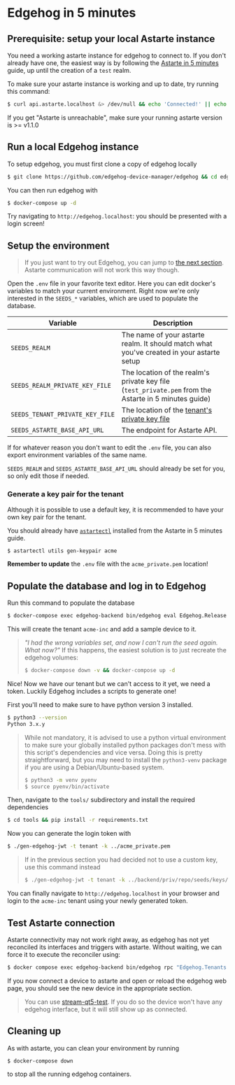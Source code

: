 <!---
  Copyright 2023 SECO Mind Srl

  SPDX-License-Identifier: Apache-2.0
-->

# Edgehog in 5 minutes

## Prerequisite: setup your local Astarte instance

You need a working astarte instance for edgehog to connect to. If you don't already have one, the
easiest way is by following the [Astarte in 5 minutes](https://docs.astarte-platform.org/astarte/latest/010-astarte_in_5_minutes.html)
guide, up until the creation of a `test` realm.

To make sure your astarte instance is working and up to date, try running this command:

```sh
$ curl api.astarte.localhost &> /dev/null && echo 'Connected!' || echo 'Astarte is unreachable'
```

If you get "Astarte is unreachable", make sure your running astarte version is >= v1.1.0

## Run a local Edgehog instance

To setup edgehog, you must first clone a copy of edgehog locally

```sh
$ git clone https://github.com/edgehog-device-manager/edgehog && cd edgehog
```

You can then run edgehog with

```sh
$ docker-compose up -d
```

Try navigating to `http://edgehog.localhost`: you should be presented with a login screen!

## Setup the environment

> If you just want to try out Edgehog, you can jump to
> [the next section](#populate-the-database-and-log-in-to-edgehog).
> Astarte communication will not work this way though.

Open the `.env` file in your favorite text editor.
Here you can edit docker's variables to match your current environment.
Right now we're only interested in the `SEEDS_*` variables, which are used to populate the database.

| Variable                        | Description                                                                                           |
| ------------------------------- | ----------------------------------------------------------------------------------------------------- |
| `SEEDS_REALM`                   | The name of your astarte realm. It should match what you've created in your astarte setup             |
| `SEEDS_REALM_PRIVATE_KEY_FILE`  | The location of the realm's private key file (`test_private.pem` from the Astarte in 5 minutes guide) |
| `SEEDS_TENANT_PRIVATE_KEY_FILE` | The location of the [tenant's private key file](#generate-a-key-pair-for-the-tenant)                  |
| `SEEDS_ASTARTE_BASE_API_URL`    | The endpoint for Astarte API.                                                                         |

If for whatever reason you don't want to edit the `.env` file, you can also export
environment variables of the same name.

`SEEDS_REALM` and `SEEDS_ASTARTE_BASE_API_URL` should already be set for you, so only edit those if
needed.

### Generate a key pair for the tenant

Although it is possible to use a default key, it is recommended to have your own key pair for the
tenant.

You should already have [`astartectl`](https://github.com/astarte-platform/astartectl#installation)
installed from the Astarte in 5 minutes guide.

```sh
$ astartectl utils gen-keypair acme
```

**Remember to update** the `.env` file with the `acme_private.pem` location!

## Populate the database and log in to Edgehog

Run this command to populate the database

```sh
$ docker-compose exec edgehog-backend bin/edgehog eval Edgehog.Release.seed
```

This will create the tenant `acme-inc` and add a sample device to it.

> _"I had the wrong variables set, and now I can't run the seed again. What now?"_
> If this happens, the easiest solution is to just recreate the edgehog volumes:
>
> ```sh
> $ docker-compose down -v && docker-compose up -d
> ```

Nice! Now we have our tenant but we can't access to it yet, we need a token.
Luckily Edgehog includes a scripts to generate one!

First you'll need to make sure to have python version 3 installed.

```sh
$ python3 --version
Python 3.x.y
```

> While not mandatory, it is advised to use a python virtual environment to make sure your
> globally installed python packages don't mess with this script's dependencies and vice versa.
> Doing this is pretty straightforward, but you may need to install the `python3-venv` package if
> you are using a Debian/Ubuntu-based system.
>
> ```sh
> $ python3 -m venv pyenv
> $ source pyenv/bin/activate
> ```

Then, navigate to the `tools/` subdirectory and install the required dependencies

```sh
$ cd tools && pip install -r requirements.txt
```

Now you can generate the login token with

```sh
$ ./gen-edgehog-jwt -t tenant -k ../acme_private.pem
```

> If in the previous section you had decided not to use a custom key, use this command instead
>
> ```sh
> $ ./gen-edgehog-jwt -t tenant -k ../backend/priv/repo/seeds/keys/tenant_private.pem
> ```

You can finally navigate to `http://edgehog.localhost` in your browser and login to the
`acme-inc` tenant using your newly generated token.

## Test Astarte connection

Astarte connectivity may not work right away, as edgehog has not yet reconciled
its interfaces and triggers with astarte. Without waiting, we can force it to execute
the reconciler using:

```sh
$ docker compose exec edgehog-backend bin/edgehog rpc "Edgehog.Tenants.list_tenants |> Enum.each(&Edgehog.Tenants.reconcile_tenant/1)"
```

If you now connect a device to astarte and open or reload the edgehog web page,
you should see the new device in the appropriate section.

> You can use [stream-qt5-test](https://docs.astarte-platform.org/astarte/latest/010-astarte_in_5_minutes.html#stream-data).
> If you do so the device won't have any edgehog interface, but it will still show up as connected.

## Cleaning up

As with astarte, you can clean your environment by running

```sh
$ docker-compose down
```

to stop all the running edgehog containers.
